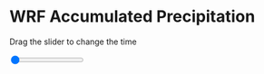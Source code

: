 <h1>WRF Accumulated Precipitation</h1>
<p>Drag the slider to change the time</p>

<div class="slidecontainer">
<input oninput='setImage(this)' class="slider" type="range" min="0" max="3" value="0" step="1" />
<img id='img'/>
</div>

<script>
var img = document.getElementById('img');
var img_array = ['/assets/images/wrf/r_wrfout_d01_2020-03-22_12:00:00.png',
'/assets/images/wrf/r_wrfout_d01_2020-03-22_13:00:00.png',
'/assets/images/wrf/r_wrfout_d01_2020-03-22_14:00:00.png',];
function setImage(obj)
{
        var value = obj.value;
        img.src = img_array[value];

}
</script>
